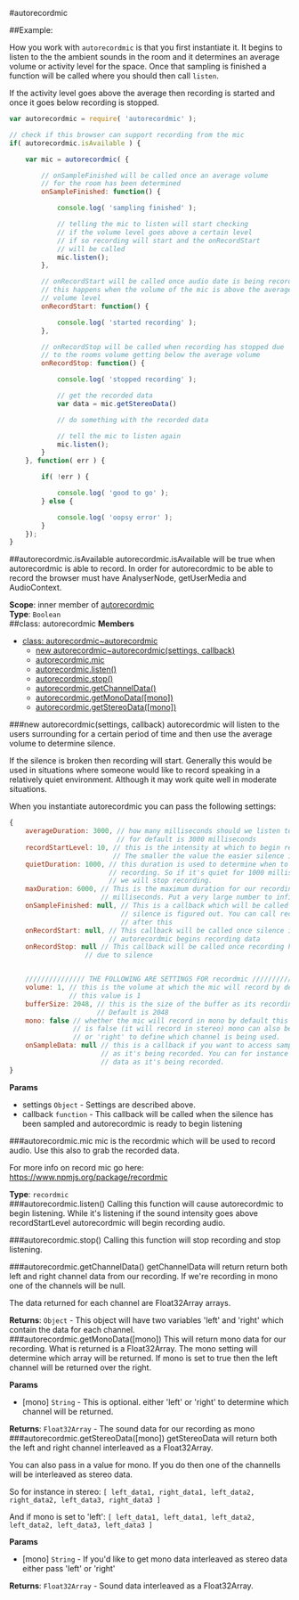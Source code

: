 <a name="module_autorecordmic"></a>
#autorecordmic

##Example:

How you work with `autorecordmic` is that you first instantiate it. It begins to listen to the
the ambient sounds in the room and it determines an average volume or activity level for the
space. Once that sampling is finished a function will be called where you should then call `listen`.

If the activity level goes above the average then recording is started and once it goes below recording
is stopped.

```javascript
var autorecordmic = require( 'autorecordmic' );

// check if this browser can support recording from the mic
if( autorecordmic.isAvailable ) {

	var mic = autorecordmic( {

		// onSampleFinished will be called once an average volume
		// for the room has been determined
		onSampleFinished: function() {

			console.log( 'sampling finished' );

			// telling the mic to listen will start checking
			// if the volume level goes above a certain level
			// if so recording will start and the onRecordStart
			// will be called
			mic.listen();
		},

		// onRecordStart will be called once audio date is being recorded
		// this happens when the volume of the mic is above the average 
		// volume level
		onRecordStart: function() {

			console.log( 'started recording' );
		},

		// onRecordStop will be called when recording has stopped due
		// to the rooms volume getting below the average volume
		onRecordStop: function() {

			console.log( 'stopped recording' );

			// get the recorded data
			var data = mic.getStereoData()

			// do something with the recorded data

			// tell the mic to listen again
			mic.listen();
		}
	}, function( err ) {

		if( !err ) {

			console.log( 'good to go' );
		} else {

			console.log( 'oopsy error' );
		}
	});
}
```
<a name="module_autorecordmic..isAvailable"></a>
##autorecordmic.isAvailable
autorecordmic.isAvailable will be true when autorecordmic is able to record. In order for 
autorecordmic to be able to record the browser must have AnalyserNode, getUserMedia and AudioContext.

**Scope**: inner member of [autorecordmic](#module_autorecordmic)  
**Type**: `Boolean`  
<a name="module_autorecordmic..autorecordmic"></a>
##class: autorecordmic
**Members**

* [class: autorecordmic~autorecordmic](#module_autorecordmic..autorecordmic)
  * [new autorecordmic~autorecordmic(settings, callback)](#new_module_autorecordmic..autorecordmic)
  * [autorecordmic.mic](#module_autorecordmic..autorecordmic#mic)
  * [autorecordmic.listen()](#module_autorecordmic..autorecordmic#listen)
  * [autorecordmic.stop()](#module_autorecordmic..autorecordmic#stop)
  * [autorecordmic.getChannelData()](#module_autorecordmic..autorecordmic#getChannelData)
  * [autorecordmic.getMonoData([mono])](#module_autorecordmic..autorecordmic#getMonoData)
  * [autorecordmic.getStereoData([mono])](#module_autorecordmic..autorecordmic#getStereoData)

<a name="new_module_autorecordmic..autorecordmic"></a>
###new autorecordmic(settings, callback)
autorecordmic will listen to the users surrounding for a certain period
of time and then use the average volume to determine silence.

If the silence is broken then recording will start. Generally this would
be used in situations where someone would like to record speaking in a
relatively quiet environment. Although it may work quite well in moderate
situations.

When you instantiate autorecordmic you can pass the following settings:
```javascript
{
	averageDuration: 3000, // how many milliseconds should we listen to silence 
						   // for default is 3000 milliseconds
	recordStartLevel: 10, // this is the intensity at which to begin recording. 
						  // The smaller the value the easier silence is broken
	quietDuration: 1000, // this duration is used to determine when to stop the
						 // recording. So if it's quiet for 1000 milliseconds
						 // we will stop recording.
	maxDuration: 6000, // This is the maximum duration for our recording in
					   // milliseconds. Put a very large number to infinitely record
	onSampleFinished: null, // This is a callback which will be called once the average
							// silence is figured out. You can call recordmic.listen 
							// after this
	onRecordStart: null, // This callback will be called once silence is broken and
						 // autorecordmic begins recording data
	onRecordStop: null // This callback will be called once recording has stopped
 				   // due to silence


	/////////////// THE FOLLOWING ARE SETTINGS FOR recordmic ///////////////
	volume: 1, // this is the volume at which the mic will record by default 
			   // this value is 1
	bufferSize: 2048, // this is the size of the buffer as its recording. 
					  // Default is 2048
	mono: false // whether the mic will record in mono by default this value 
				// is false (it will record in stereo) mono can also be 'left' 
				// or 'right' to define which channel is being used.
	onSampleData: null // this is a callback if you want to access sampledata 
					   // as it's being recorded. You can for instance modify 
					   // data as it's being recorded.
}
```

**Params**

- settings `Object` - Settings are described above.  
- callback `function` - This callback will be called when the silence has been sampled
						and autorecordmic is ready to begin listening  

<a name="module_autorecordmic..autorecordmic#mic"></a>
###autorecordmic.mic
mic is the recordmic which will be used to record audio. Use this also to grab the recorded
data.

For more info on record mic go here:
https://www.npmjs.org/package/recordmic

**Type**: `recordmic`  
<a name="module_autorecordmic..autorecordmic#listen"></a>
###autorecordmic.listen()
Calling this function will cause autorecordmic to begin listening. While it's listening
if the sound intensity goes above recordStartLevel autorecordmic will begin recording audio.

<a name="module_autorecordmic..autorecordmic#stop"></a>
###autorecordmic.stop()
Calling this function will stop recording and stop listening.

<a name="module_autorecordmic..autorecordmic#getChannelData"></a>
###autorecordmic.getChannelData()
getChannelData will return return both left and right channel data from our recording.
If we're recording in mono one of the channels will be null.

The data returned for each channel are Float32Array arrays.

**Returns**: `Object` - This object will have two variables 'left' and 'right' which 
                 contain the data for each channel.  
<a name="module_autorecordmic..autorecordmic#getMonoData"></a>
###autorecordmic.getMonoData([mono])
This will return mono data for our recording. What is returned is a Float32Array.
The mono setting will determine which array will be returned. If mono is set to true
then the left channel will be returned over the right.

**Params**

- \[mono\] `String` - This is optional. either 'left' or 'right' to determine which channel will be returned.  

**Returns**: `Float32Array` - The sound data for our recording as mono  
<a name="module_autorecordmic..autorecordmic#getStereoData"></a>
###autorecordmic.getStereoData([mono])
getStereoData will return both the left and right channel interleaved as a Float32Array.

You can also pass in a value for mono. If you do then one of the channells will be interleaved as
stereo data.

So for instance in stereo:
```[ left_data1, right_data1, left_data2, right_data2, left_data3, right_data3 ]```

And if mono is set to 'left':
```[ left_data1, left_data1, left_data2, left_data2, left_data3, left_data3 ]```

**Params**

- \[mono\] `String` - If you'd like to get mono data interleaved as stereo data either pass 'left' or 'right'  

**Returns**: `Float32Array` - Sound data interleaved as a Float32Array.  
